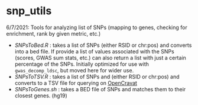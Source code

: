 # snp_utils
6/7/2021: Tools for analyzing list of SNPs (mapping to genes, checking for enrichment, rank by given metric, etc.)
* *SNPsToBed.R* : takes a list of SNPs (either RSID or chr:pos) and converts into a bed file. If provide a list of values associated with the SNPs (scores, GWAS sum stats, etc.) can also return a list with just a certain percentage of the SNPs. Initially optimized for use with `gwas_decomp_ldsc`, but moved here for wider use.
* *SNPsToTSV.R* : takes a list of SNPs and (either RSID or chr:pos) and converts to a TSV file for querying on [OpenCravat](https://run.opencravat.org/submit/nocache/index.html)
* *SNPsToGenes.sh* : takes a BED file of SNPs and matches them to their closest genes. (hg19)
